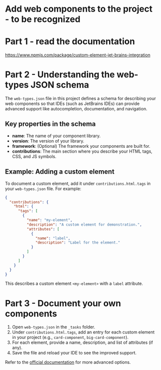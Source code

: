 # Add web components to the project - to be recognized

# Part 1 - read the documentation
https://www.npmjs.com/package/custom-element-jet-brains-integration

# Part 2 - Understanding the web-types JSON schema

The `web-types.json` file in this project defines a schema for describing your web components so that IDEs (such as JetBrains IDEs) can provide advanced support like autocompletion, documentation, and navigation.

## Key properties in the schema
- **name**: The name of your component library.
- **version**: The version of your library.
- **framework**: (Optional) The framework your components are built for.
- **contributions**: The main section where you describe your HTML tags, CSS, and JS symbols.

## Example: Adding a custom element
To document a custom element, add it under `contributions.html.tags` in your `web-types.json` file. For example:

```json
{
  "contributions": {
    "html": {
      "tags": [
        {
          "name": "my-element",
          "description": "A custom element for demonstration.",
          "attributes": [
            {
              "name": "label",
              "description": "Label for the element."
            }
          ]
        }
      ]
    }
  }
}
```

This describes a custom element `<my-element>` with a `label` attribute.

# Part 3 - Document your own components

1. Open `web-types.json` in the `_tasks` folder.
2. Under `contributions.html.tags`, add an entry for each custom element in your project (e.g., `card-component`, `big-card-component`).
3. For each element, provide a name, description, and list of attributes (if any).
4. Save the file and reload your IDE to see the improved support.

Refer to the [official documentation](https://www.npmjs.com/package/custom-element-jet-brains-integration) for more advanced options.
